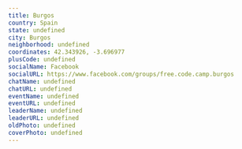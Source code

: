 ```yaml
---
title: Burgos
country: Spain
state: undefined
city: Burgos
neighborhood: undefined
coordinates: 42.343926, -3.696977
plusCode: undefined
socialName: Facebook
socialURL: https://www.facebook.com/groups/free.code.camp.burgos
chatName: undefined
chatURL: undefined
eventName: undefined
eventURL: undefined
leaderName: undefined
leaderURL: undefined
oldPhoto: undefined
coverPhoto: undefined
---
```


